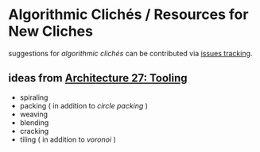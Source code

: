 # Algorithmic Clichés / Resources for New Cliches

suggestions for _algorithmic clichés_ can be contributed via [issues tracking](https://github.com/dennisppaul/algorithmic-cliches/issues).

## ideas from [Architecture 27: Tooling](https://books.google.de/books?id=MG8xfIe55t0C&pg=PA53&redir_esc=y&hl=en#v=onepage&q&f=false)

* spiraling
* packing ( in addition to *circle packing* )
* weaving
* blending
* cracking
* tiling ( in addition to *voronoi* )
